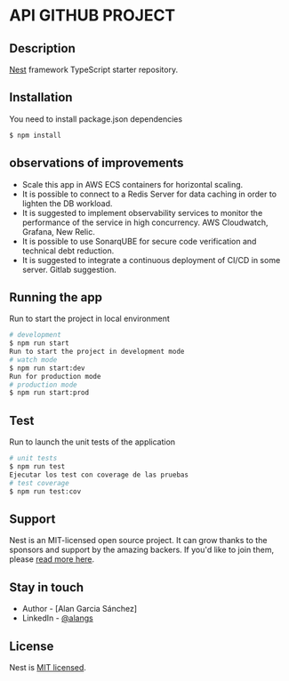 # API GITHUB PROJECT

## Description

[Nest](https://github.com/nestjs/nest) framework TypeScript starter repository.

## Installation
You need to install package.json dependencies
```bash
$ npm install
```

## observations of improvements
 - Scale this app in AWS ECS containers for horizontal scaling.
 - It is possible to connect to a Redis Server for data caching in order to lighten the DB workload.
 - It is suggested to implement observability services to monitor the performance of the service in high concurrency. AWS Cloudwatch,   Grafana, New Relic.
 - It is possible to use SonarqUBE for secure code verification and technical debt reduction.
 - It is suggested to integrate a continuous deployment of CI/CD in some server. Gitlab suggestion.

## Running the app
Run to start the project in local environment 
```bash
# development
$ npm run start
Run to start the project in development mode
# watch mode
$ npm run start:dev
Run for production mode
# production mode
$ npm run start:prod
```

## Test
Run to launch the unit tests of the application
```bash
# unit tests
$ npm run test
Ejecutar los test con coverage de las pruebas 
# test coverage
$ npm run test:cov
```

## Support

Nest is an MIT-licensed open source project. It can grow thanks to the sponsors and support by the amazing backers. If you'd like to join them, please [read more here](https://docs.nestjs.com/support).

## Stay in touch

- Author - [Alan Garcia Sánchez]
- LinkedIn - [@alangs](https://www.linkedin.com/in/alangs/)

## License

Nest is [MIT licensed](LICENSE).
